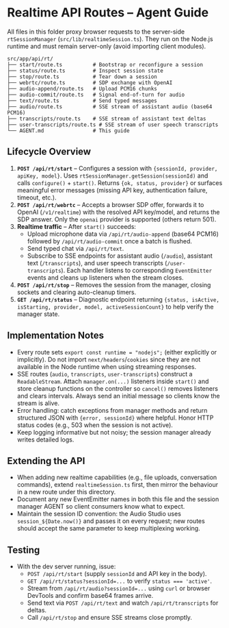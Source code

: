 # Realtime API Routes – Agent Guide

All files in this folder proxy browser requests to the server-side `rtSessionManager`
(`src/lib/realtimeSession.ts`). They run on the Node.js runtime and must remain server-only
(avoid importing client modules).

```
src/app/api/rt/
├── start/route.ts          # Bootstrap or reconfigure a session
├── status/route.ts         # Inspect session state
├── stop/route.ts           # Tear down a session
├── webrtc/route.ts         # SDP exchange with OpenAI
├── audio-append/route.ts   # Upload PCM16 chunks
├── audio-commit/route.ts   # Signal end-of-turn for audio
├── text/route.ts           # Send typed messages
├── audio/route.ts          # SSE stream of assistant audio (base64 PCM16)
├── transcripts/route.ts    # SSE stream of assistant text deltas
├── user-transcripts/route.ts # SSE stream of user speech transcripts
└── AGENT.md                # This guide
```

## Lifecycle Overview
1. **`POST /api/rt/start`** – Configures a session with `{sessionId, provider, apiKey, model}`.
   Uses `rtSessionManager.getSession(sessionId)` and calls `configure()` + `start()`. Returns
   `{ok, status, provider}` or surfaces meaningful error messages (missing API key,
   authentication failure, timeout, etc.).
2. **`POST /api/rt/webrtc`** – Accepts a browser SDP offer, forwards it to OpenAI (`/v1/realtime`)
   with the resolved API key/model, and returns the SDP answer. Only the `openai` provider is
   supported (others return 501).
3. **Realtime traffic** – After `start()` succeeds:
   - Upload microphone data via `/api/rt/audio-append` (base64 PCM16) followed by
     `/api/rt/audio-commit` once a batch is flushed.
   - Send typed chat via `/api/rt/text`.
   - Subscribe to SSE endpoints for assistant audio (`/audio`), assistant text (`/transcripts`),
     and user speech transcripts (`/user-transcripts`). Each handler listens to corresponding
     `EventEmitter` events and cleans up listeners when the stream closes.
4. **`POST /api/rt/stop`** – Removes the session from the manager, closing sockets and clearing
   auto-cleanup timers.
5. **`GET /api/rt/status`** – Diagnostic endpoint returning `{status, isActive, isStarting,
   provider, model, activeSessionCount}` to help verify the manager state.

## Implementation Notes
- Every route sets `export const runtime = "nodejs";` (either explicitly or implicitly). Do not
  import `next/headers`/`cookies` since they are not available in the Node runtime when using
  streaming responses.
- SSE routes (`audio`, `transcripts`, `user-transcripts`) construct a `ReadableStream`. Attach
  `manager.on(...)` listeners inside `start()` and store cleanup functions on the controller so
  `cancel()` removes listeners and clears intervals. Always send an initial message so clients
  know the stream is alive.
- Error handling: catch exceptions from manager methods and return structured JSON with `{error,
  sessionId}` where helpful. Honor HTTP status codes (e.g., 503 when the session is not active).
- Keep logging informative but not noisy; the session manager already writes detailed logs.

## Extending the API
- When adding new realtime capabilities (e.g., file uploads, conversation commands), extend
  `realtimeSession.ts` first, then mirror the behaviour in a new route under this directory.
- Document any new EventEmitter names in both this file and the session manager AGENT so client
  consumers know what to expect.
- Maintain the session ID convention: the Audio Studio uses `session_${Date.now()}` and passes it
  on every request; new routes should accept the same parameter to keep multiplexing working.

## Testing
- With the dev server running, issue:
  - `POST /api/rt/start` (supply `sessionId` and API key in the body).
  - `GET /api/rt/status?sessionId=...` to verify `status === 'active'`.
  - Stream from `/api/rt/audio?sessionId=...` using `curl` or browser DevTools and confirm base64
    frames arrive.
  - Send text via `POST /api/rt/text` and watch `/api/rt/transcripts` for deltas.
  - Call `/api/rt/stop` and ensure SSE streams close promptly.
